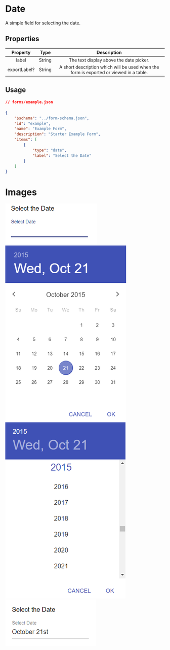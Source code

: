 # Date
A simple field for selecting the date.

## Properties

| Property |  Type  |               Description               |
|:--------:|:------:|:---------------------------------------:|
|   label  | String | The text display above the date picker. |
| exportLabel? |  String | A short description which will be used when the form is exported or viewed in a table. |

## Usage
```json
// forms/example.json

{
    "$schema": "../form-schema.json",
    "id": "example",
    "name": "Example Form",
    "description": "Starter Example Form",
    "items": [
        {
            "type": "date",
            "label": "Select the Date"
        }
    ]
}
```

# Images
![](../img/date.png ":size=200%")
![](../img/date-calender.png ":size=200%")
![](../img/date-years.png ":size=200%")
![](../img/date-filled.png ":size=200%")

